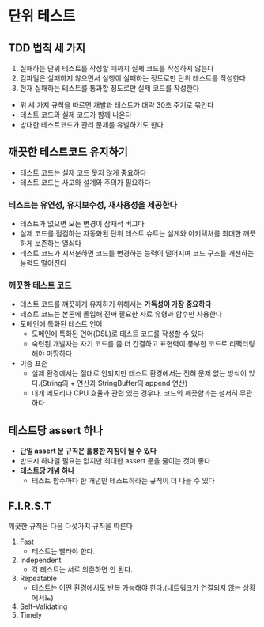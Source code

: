 # 단위 테스트
## TDD 법칙 세 가지
1. 실패하는 단위 테스트를 작성할 때까지 실제 코드를 작성하지 않는다
2. 컴파일은 실패하지 않으면서 실행이 실패하는 정도로만 단위 테스트를 작성한다
3. 현재 실패하는 테스트를 통과할 정도로만 실제 코드를 작성한다

- 위 세 가지 규칙을 따르면 개발과 테스트가 대략 30초 주기로 묶인다
- 테스트 코드와 실제 코드가 함께 나온다
- 방대한 테스트코드가 관리 문제를 유발하기도 한다

## 깨끗한 테스트코드 유지하기
- 테스트 코드는 실제 코드 못지 않게 중요하다
- 테스트 코드는 사고와 설계와 주의가 필요하다

### 테스트는 유연성, 유지보수성, 재사용성을 제공한다
- 테스트가 없으면 모든 변경이 잠재적 버그다
- 실제 코드를 점검하는 자동화된 단위 테스트 슈트는 설계와 아키텍처를 최대한 깨끗하게 보존하는 열쇠다
- 테스트 코드가 지저분하면 코드를 변경하는 능력이 떨어지며 코드 구조를 개선하는 능력도 떨어진다

### 깨끗한 테스트 코드
- 테스트 코드를 꺠끗하게 유지하기 위해서는 **가독성이 가장 중요하다**
- 테스트  코드는 본론에 돌입해 진짜 필요한 자료 유형과 함수만 사용한다
- 도메인에 특화된 테스트 언어
  - 도메인에 특화된 언어(DSL)로 테스트 코드를 작성할 수 있다
  - 숙련된 개발자는 자기 코드를 좀 더 간결하고 표현력이 풍부한 코드로 리팩터링 해야 마땅하다
- 이중 표준
  - 실제 환경에서는 절대로 안되지만 테스트 환경에서는 전혀 문제 없는 방식이 있다.(String의 + 연산과 StringBuffer의 append 연산)
  - 대개 메모리나 CPU 효율과 관련 있는 경우다. 코드의 깨끗함과는 철저히 무관하다

## 테스트당 assert 하나
- **단일 assert 문 규칙은 훌륭한 지침이 될 수 있다**
- 반드시 하나일 필요는 없지만 최대한 assert 문을 줄이는 것이 좋다
- **테스트당 개념 하나**
  - 테스트 함수마다 한 개념만 테스트하라는 규칙이 더 나을 수 있다

## F.I.R.S.T
깨끗한 규칙은 다음 다섯가지 규칙을 따른다
1. Fast
   - 테스트는 빨라야 한다. 
2. Independent
   - 각 테스트는 서로 의존하면 안 된다.
3. Repeatable
   - 테스트는 어떤 환경에서도 반복 가능해야 한다.(네트워크가 연결되지 않는 상황에서도)
4. Self-Validating
5. Timely